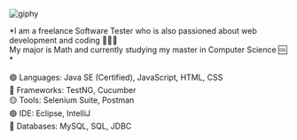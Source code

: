 ![giphy](https://user-images.githubusercontent.com/60116628/131928939-2bd76f2a-1270-4f65-b089-9ef13016b6c9.gif)

*I am a freelance Software Tester who is also passioned about web development and coding 👩🏻‍💻\
My major is Math and currently studying my master in Computer Science 🆒  *


🟣 Languages: Java SE (Certified), JavaScript, HTML, CSS\
🔵 Frameworks: TestNG, Cucumber\
🟡 Tools: Selenium Suite, Postman\
🟢 IDE: Eclipse, IntelliJ\
🔴 Databases: MySQL, SQL, JDBC







